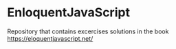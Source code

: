 # EnloquentJavaScript
Repository that contains excercises solutions in the book https://eloquentjavascript.net/
